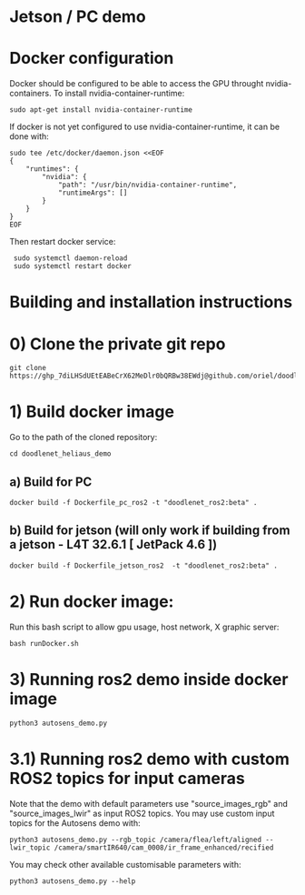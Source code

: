 # Jetson / PC demo

# Docker configuration

Docker should be configured to be able to access the GPU throught nvidia-containers. 
To install nvidia-container-runtime:
```
sudo apt-get install nvidia-container-runtime
```
If docker is not yet configured to use nvidia-container-runtime, it can be done with:

```
sudo tee /etc/docker/daemon.json <<EOF
{
    "runtimes": {
        "nvidia": {
            "path": "/usr/bin/nvidia-container-runtime",
            "runtimeArgs": []
        }
    }
}
EOF
```

Then restart docker service:

```
 sudo systemctl daemon-reload
 sudo systemctl restart docker
``` 

# Building and installation instructions

# 0) Clone the private git repo

```
git clone https://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@github.com/oriel/doodlenet_heliaus_demo.git
```

# 1) Build docker image

Go to the path of the cloned repository:

```
cd doodlenet_heliaus_demo
```

## a) Build for PC

```
docker build -f Dockerfile_pc_ros2 -t "doodlenet_ros2:beta" .
```

## b) Build for jetson (will only work if building from a jetson - L4T 32.6.1 [ JetPack 4.6 ])

```
docker build -f Dockerfile_jetson_ros2  -t "doodlenet_ros2:beta" .
```

# 2) Run docker image:

Run this bash script to allow gpu usage, host network, X graphic server:

```
bash runDocker.sh
```

# 3) Running ros2 demo inside docker image

```
python3 autosens_demo.py
```

# 3.1) Running ros2 demo with custom ROS2 topics for input cameras

Note that the demo with default parameters use "source_images_rgb" and "source_images_lwir" as input ROS2 topics.
You may use custom input topics for the Autosens demo with:

```
python3 autosens_demo.py --rgb_topic /camera/flea/left/aligned --lwir_topic /camera/smartIR640/cam_0008/ir_frame_enhanced/recified
```

You may check other available customisable parameters with:

```
python3 autosens_demo.py --help
```


